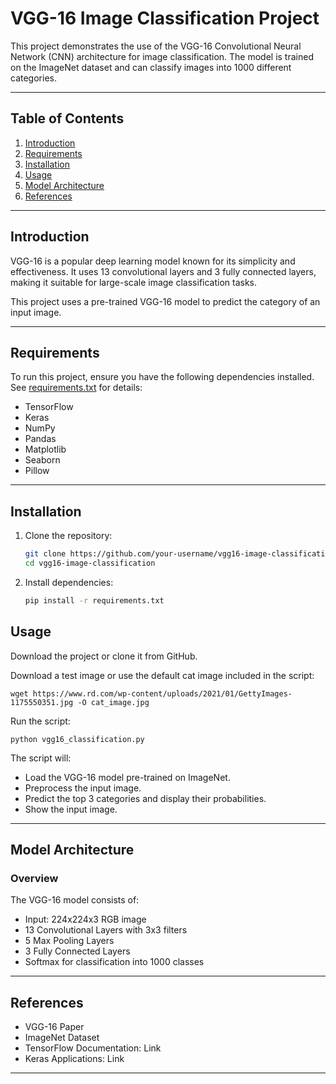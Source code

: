 # VGG-16 Image Classification Project

This project demonstrates the use of the VGG-16 Convolutional Neural Network (CNN) architecture for image classification. The model is trained on the ImageNet dataset and can classify images into 1000 different categories.

---

## Table of Contents

1. [Introduction](#introduction)
2. [Requirements](#requirements)
3. [Installation](#installation)
4. [Usage](#usage)
5. [Model Architecture](#model-architecture)
6. [References](#references)

---

## Introduction

VGG-16 is a popular deep learning model known for its simplicity and effectiveness. It uses 13 convolutional layers and 3 fully connected layers, making it suitable for large-scale image classification tasks.

This project uses a pre-trained VGG-16 model to predict the category of an input image.

---

## Requirements

To run this project, ensure you have the following dependencies installed. See [requirements.txt](requirements.txt) for details:
- TensorFlow
- Keras
- NumPy
- Pandas
- Matplotlib
- Seaborn
- Pillow

---

## Installation

1. Clone the repository:
   ```bash
   git clone https://github.com/your-username/vgg16-image-classification.git
   cd vgg16-image-classification

2. Install dependencies:
    ```bash
    pip install -r requirements.txt

## Usage

Download the project or clone it from GitHub.

Download a test image or use the default cat image included in the script:

    wget https://www.rd.com/wp-content/uploads/2021/01/GettyImages-1175550351.jpg -O cat_image.jpg

Run the script:
    
    python vgg16_classification.py
    
The script will:
- Load the VGG-16 model pre-trained on ImageNet.
- Preprocess the input image.
- Predict the top 3 categories and display their probabilities.
- Show the input image.

---

## Model Architecture

### Overview
The VGG-16 model consists of:
- Input: 224x224x3 RGB image
- 13 Convolutional Layers with 3x3 filters
- 5 Max Pooling Layers
- 3 Fully Connected Layers
- Softmax for classification into 1000 classes

---

## References

- VGG-16 Paper
- ImageNet Dataset
- TensorFlow Documentation: Link
- Keras Applications: Link

---

